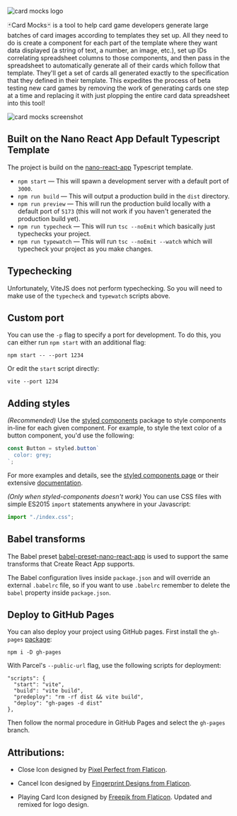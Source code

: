 ![card mocks logo](https://github.com/saint-justin/card-mocks/blob/main/src/assets/logo.png)

🃏Card Mocks🃏 is a tool to help card game developers generate large batches of card images according to templates they set up. All they need to do is create a component for each part of the template where they want data displayed (a string of text, a number, an image, etc.), set up IDs correlating spreadsheet columns to those components, and then pass in the spreadsheet to automatically generate all of their cards which follow that template. They'll get a set of cards all generated exactly to the specification that they defined in their template. This expedites the process of beta testing new card games by removing the work of generating cards one step at a time and replacing it with just plopping the entire card data spreadsheet into this tool!

![card mocks screenshot](https://github.com/saint-justin/card-mocks/tree/main/src/assets/MockCardsScreenshot_2023-09-19.png?raw=true)

## Built on the Nano React App Default Typescript Template

The project is build on the [nano-react-app](https://github.com/nano-react-app/nano-react-app) Typescript template.

- `npm start` — This will spawn a development server with a default port of `3000`.
- `npm run build` — This will output a production build in the `dist` directory.
- `npm run preview` — This will run the production build locally with a default port of `5173` (this will not work if you haven't generated the production build yet).
- `npm run typecheck` — This will run `tsc --noEmit` which basically just typechecks your project.
- `npm run typewatch` — This will run `tsc --noEmit --watch` which will typecheck your project as you make changes.

## Typechecking

Unfortunately, ViteJS does not perform typechecking. So you will need to make use of the `typecheck` and `typewatch` scripts above.

## Custom port

You can use the `-p` flag to specify a port for development. To do this, you can either run `npm start` with an additional flag:

```
npm start -- --port 1234
```

Or edit the `start` script directly:

```
vite --port 1234
```

## Adding styles

_(Recommended)_
Use the [styled components](https://github.com/styled-components/styled-components) package to style components in-line for each given component. For example, to style the text color of a button component, you'd use the following:
```js
const Button = styled.button`
  color: grey;
`;
```
For more examples and details, see the [styled components page](https://styled-components.com/) or their extensive [documentation](https://styled-components.com/docs).

_(Only when styled-components doesn't work)_
You can use CSS files with simple ES2015 `import` statements anywhere in your Javascript:

```js
import "./index.css";
```

## Babel transforms

The Babel preset [babel-preset-nano-react-app](https://github.com/nano-react-app/babel-preset-nano-react-app) is used to support the same transforms that Create React App supports.

The Babel configuration lives inside `package.json` and will override an external `.babelrc` file, so if you want to use `.babelrc` remember to delete the `babel` property inside `package.json`.


## Deploy to GitHub Pages

You can also deploy your project using GitHub pages.
First install the `gh-pages` [package](https://github.com/tschaub/gh-pages):

`npm i -D gh-pages`

With Parcel's `--public-url` flag, use the following scripts for deployment:

```
"scripts": {
  "start": "vite",
  "build": "vite build",
  "predeploy": "rm -rf dist && vite build",
  "deploy": "gh-pages -d dist"
},
```

Then follow the normal procedure in GitHub Pages and select the `gh-pages` branch.


## Attributions:
- Close Icon designed by [Pixel Perfect from Flaticon](https://www.flaticon.com/authors/pixel-perfect).

- Cancel Icon designed by [Fingerprint Designs from Flaticon](https://www.flaticon.com/authors/fingerprint-designs).

- Playing Card Icon designed by [Freepik from Flaticon](https://www.freepik.com/). Updated and remixed for logo design.